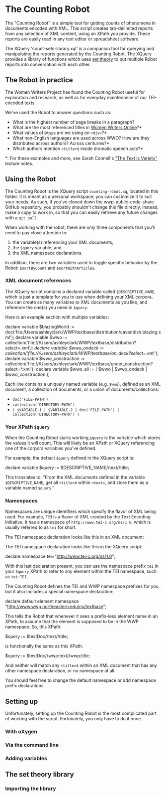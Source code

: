 <!-- Last updated 2017-06-30 -->
# The Counting Robot

The "Counting Robot" is a simple tool for getting counts of phenomena in documents encoded with XML. This script creates tab-delimited reports from any selection of XML content, using an XPath you provide. These reports are easily read in any text editor or spreadsheet software.

The XQuery 'count-sets-library.xql' is a companion tool for querying and manipulating the reports generated by the Counting Robot. The XQuery provides a library of functions which uses
[set theory](https://en.wikipedia.org/wiki/Naive_set_theory#Unions.2C_intersections.2C_and_relative_complements) to put multiple Robot reports into conversation with each other.

## The Robot in practice

The Women Writers Project has found the Counting Robot useful for exploration and research, as well as for everyday maintenance of our TEI-encoded texts.

We've used the Robot to answer questions such as:

* What is the highest number of page breaks in a paragraph?
* What are the most referenced titles in [Women Writers Online](http://www.wwp.neu.edu/wwo/)?*
* What values of `@type` are we using on `<div>`?*
* What non-English languages are used across WWO? How are they distributed across authors? Across centuries?*
* Which authors mention `<title>`s inside dramatic speech acts?*

\*: For these examples and more, see Sarah Connell's ["The Text is Variety"](http://wwp.northeastern.edu/blog/the-text-is-variety/) lecture notes.

## Using the Robot

The Counting Robot is the XQuery script `counting-robot.xq`, located in this folder. It is meant as a personal workspace; you can customize it to suit your needs. As such, if you've cloned down the wwp-public-code-share GitHub repository, you probably shouldn't change this file directly. Instead, make a copy to work in, so that you can easily retrieve any future changes with a `git pull`.

When working with the robot, there are only three components that you'll need to pay close attention to: 

1. the variable(s) referencing your XML documents;
2. the `$query` variable; and 
3. the XML namespace declarations.

In addition, there are two variables used to toggle specific behavior by the Robot: `$sortByCount` and `$sortWithArticles`.

### XML document references

The XQuery script contains a declared variable called `$DESCRIPTIVE_NAME`, which is just a template for you to use when defining your XML corpora. You can create as many variables to XML documents as you like, and reference the one(s) you need in `$query`.

Here is an example section with multiple variables:

  declare variable $blazingWorld := doc('file:/Users/ashleyclark/WWP/textbase/distribution/cavendish.blazing.xml');
  declare variable $wwo := collection('file:///Users/ashleyclark/WWP/textbase/distribution?select=*.xml');
  declare variable $wwo_ondeck := collection('file:///Users/ashleyclark/WWP/textbase/on_deck?select=*.xml');
  declare variable $wwo_construction := collection('file:///Users/ashleyclark/WWP/textbase/under_construction?select=*.xml');
  declare variable $wwo_all := ( $wwo | $wwo_ondeck | $wwo_construction );

Each line contains a uniquely named variable (e.g. `$wwo`), defined as an XML document, a collection of documents, or a union of documents/collections:

* `doc('FILE-PATH')`
* `collection('DIRECTORY-PATH')`
* `( $VARIABLE-1 | $VARIABLE-2 | doc('FILE-PATH') | collection('DIRECTORY-PATH') )`


### Your XPath `$query`

When the Counting Robot starts working,`$query` is the variable which stores the values it will count. This will likely be an XPath or XQuery referencing one of the corpora variables you've defined.

For example, the default `$query` defined in the XQuery script is:

  declare variable $query := $DESCRIPTIVE_NAME//text//title;

This translates to: "From the XML documents defined in the variable `$DESCRIPTIVE_NAME`, get all `<title>`s within `<text>`, and store them as a variable named `$query`."



### Namespaces

Namespaces are unique identifiers which specify the flavor of XML being used. For example, TEI is a flavor of XML created by the Text Encoding Initiative. It has a namespace of `http://www.tei-c.org/ns/1.0`, which is usually referred to as `tei` for short.

The TEI namespace declaration looks like this in an XML document:

  <TEI xmlns="http://www.tei-c.org/ns/1.0">
      <!-- ... -->
  </TEI>

The TEI namespace declaration looks like this in the XQuery script:

  declare namespace tei="http://www.tei-c.org/ns/1.0";

With this last declaration present, you can use the namespace prefix `tei` in your `$query` XPath to refer to any element within the TEI namespace, such as `tei:TEI`.

The Counting Robot defines the TEI and WWP namespace prefixes for you, but it also includes a special namespace declaration:

  declare default element namespace "http://www.wwp.northeastern.edu/ns/textbase";

This tells the Robot that whenever it sees a prefix-less element name in an XPath, to assume that the element is supposed to be in the WWP namespace. So, this XPath:

  $query := $testDoc//text//title;

is functionally the same as this XPath:

  $query := $testDoc//wwp:text//wwp:title;

And neither will match any `<title>`s within an XML document that has any other namespace declaration, or no namespace at all.

You should feel free to change the default namespace or add namespace prefix declarations.

## Setting up

Unfortunately, setting up the Counting Robot is the most complicated part of working with the script. Fortunately, you only have to do it once.

### With oXygen

### Via the command line

### Adding variables

## The set theory library

### Importing the library



